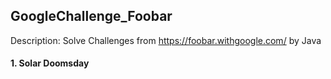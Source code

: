 ## GoogleChallenge_Foobar
Description: Solve Challenges from https://foobar.withgoogle.com/ by Java
#### 1. Solar Doomsday
